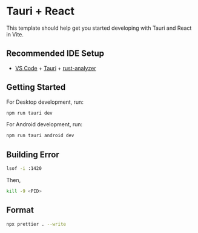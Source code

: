 # Tauri + React

This template should help get you started developing with Tauri and React in Vite.

## Recommended IDE Setup

- [VS Code](https://code.visualstudio.com/) + [Tauri](https://marketplace.visualstudio.com/items?itemName=tauri-apps.tauri-vscode) + [rust-analyzer](https://marketplace.visualstudio.com/items?itemName=rust-lang.rust-analyzer)

## Getting Started

For Desktop development, run:

```bash
npm run tauri dev
```

For Android development, run:

```bash
npm run tauri android dev
```

## Building Error

```bash
lsof -i :1420
```

Then,

```bash
kill -9 <PID>
```

## Format

```bash
npx prettier . --write
```
